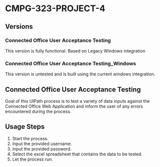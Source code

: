 # CMPG-323-PROJECT-4
## Versions
### Connected Office User Acceptance Testing
This version is fully functional. Based on Legacy Windows integration</br>
### Connected Office User Acceptance Testing_Windows
This version is untested and is built using the current windows integration.</br>
## Connected Office User Acceptance Testing
Goal of this UIPath process is to test a variety of data inputs against the Connected Office Web Application and inform the user of any errors encountered during the process.</br>
## Usage Steps
1. Start the process.
2. Input the provided username.
3. Input the provided password.
4. Select the excel spreadsheet that contains the data to be tested.
5. Let the process run.
